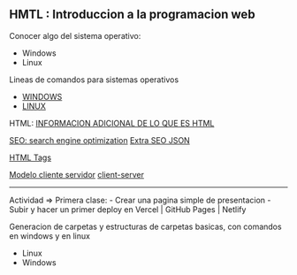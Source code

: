 HMTL : Introduccion a la programacion web
---

Conocer algo del sistema operativo:
- Windows
- Linux

Lineas de comandos para sistemas operativos
- [WINDOWS](https://www.softwaretestinghelp.com/windows-cmd-commands/)
- [LINUX](https://www.hostinger.com/tutorials/linux-commands)

HTML: [INFORMACION ADICIONAL DE LO QUE ES HTML](https://html.com/)

[SEO: search engine optimization](https://www.linkedin.com/pulse/how-boost-your-pages-seo-json-ld-structured-data-franco-folini/)
[Extra SEO JSON](https://json-ld.org/playground/)

[HTML Tags](https://www.iebschool.com/blog/que-es-etiqueta-html-analitica-usabilidad/)


[Modelo cliente servidor](https://www.ionos.es/digitalguide/servidores/know-how/modelo-cliente-servidor/)
[client-server](https://www.heavy.ai/technical-glossary/client-server#:~:text=What%20is%20the%20Client%2DServer,computer%20network%20or%20the%20Internet.)

---

Actividad => Primera clase:
    - Crear una pagina simple de presentacion
    - Subir y hacer un primer deploy en Vercel | GitHub Pages | Netlify


Generacion de carpetas y estructuras de carpetas basicas, con comandos en windows y en linux
- Linux
- Windows


